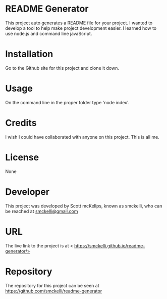
  
  # README Generator

  This project auto generates a README file for your project. I wanted to develop a tool to help make project development easier. I learned how to use node.js and command line javaScript.

# Installation

Go to the Github site for this project and clone it down.

# Usage

On the command line in the proper folder type 'node index'.

# Credits

I wish I could have collaborated with anyone on this project. This is all me.

# License

None

# Developer

This project was developed by Scott mcKellps, known as smckelli, who can be reached at <smckelli@gmail.com>

# URL

The live link to the project is at < https://smckelli.github.io/readme-generator/>

# Repository

The repository for this project can be seen at <https://github.com/smckelli/readme-generator>

